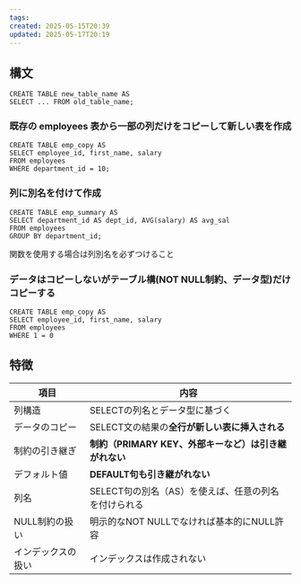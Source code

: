 ```yaml
---
tags: 
created: 2025-05-15T20:39
updated: 2025-05-17T20:19
---
```


## 構文
```
CREATE TABLE new_table_name AS
SELECT ... FROM old_table_name;
```


### 既存の employees 表から一部の列だけをコピーして新しい表を作成
```
CREATE TABLE emp_copy AS
SELECT employee_id, first_name, salary
FROM employees
WHERE department_id = 10;
```


###  列に別名を付けて作成
```
CREATE TABLE emp_summary AS
SELECT department_id AS dept_id, AVG(salary) AS avg_sal
FROM employees
GROUP BY department_id;

```

関数を使用する場合は列別名を必ずつけること

### データはコピーしないがテーブル構(NOT NULL制約、データ型)だけコピーする
```
CREATE TABLE emp_copy AS
SELECT employee_id, first_name, salary
FROM employees
WHERE 1 = 0
```

## 特徴

| 項目        | 内容                                 |
| --------- | ---------------------------------- |
| 列構造       | SELECTの列名とデータ型に基づく                 |
| データのコピー   | SELECT文の結果の**全行が新しい表に挿入される**       |
| 制約の引き継ぎ   | **制約（PRIMARY KEY、外部キーなど）は引き継がれない** |
| デフォルト値    | **DEFAULT句も引き継がれない**               |
| 列名        | SELECT句の別名（AS）を使えば、任意の列名を付けられる     |
| NULL制約の扱い | 明示的なNOT NULLでなければ基本的にNULL許容        |
| インデックスの扱い | インデックスは作成されない                      |
